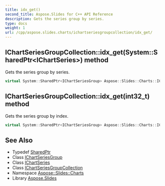 ```yaml
---
title: idx_get()
second_title: Aspose.Slides for C++ API Reference
description: Gets the series group by series.
type: docs
weight: 1
url: /cpp/aspose.slides.charts/ichartseriesgroupcollection/idx_get/
---
```

## IChartSeriesGroupCollection::idx_get(System::SharedPtr\<IChartSeries\>) method


Gets the series group by series.

```cpp
virtual System::SharedPtr<IChartSeriesGroup> Aspose::Slides::Charts::IChartSeriesGroupCollection::idx_get(System::SharedPtr<IChartSeries> ofSeries)=0
```

## IChartSeriesGroupCollection::idx_get(int32_t) method


Gets the series group by index.

```cpp
virtual System::SharedPtr<IChartSeriesGroup> Aspose::Slides::Charts::IChartSeriesGroupCollection::idx_get(int32_t index)=0
```

## See Also

* Typedef [SharedPtr](../../system/sharedptr/)
* Class [IChartSeriesGroup](../ichartseriesgroup/)
* Class [IChartSeries](../ichartseries/)
* Class [IChartSeriesGroupCollection](./)
* Namespace [Aspose::Slides::Charts](../)
* Library [Aspose.Slides](../../)